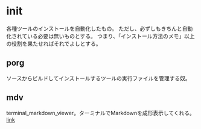 # init

各種ツールのインストールを自動化したもの。
ただし、必ずしもきちんと自動化されている必要は無いものとする。
つまり、「インストール方法のメモ」以上の役割を果たせればそれでよしとする。

## porg
ソースからビルドしてインストールするツールの実行ファイルを管理する奴。

## mdv
terminal_markdown_viewer。ターミナルでMarkdownを成形表示してくれる。
[link](https://github.com/axiros/terminal_markdown_viewer)
